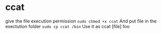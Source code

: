 # ccat
give the file execution permission
<code>sudo chmod +x ccat</code>
And put file in the exectution folder
<code>sudo cp ccat /bin</code>
Use it as ccat [file] foo
